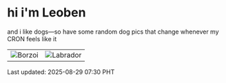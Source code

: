 # hi i'm Leoben

and i like dogs—so have some random dog pics that change whenever my CRON feels like it

|  |  |
|--------|----------|
| ![Borzoi](https://random-dog-vercel.vercel.app/api/random-borzoi?v=1756423835) | ![Labrador](https://random-dog-vercel.vercel.app/api/random-labrador?v=1756423835) |

Last updated: 2025-08-29 07:30 PHT
